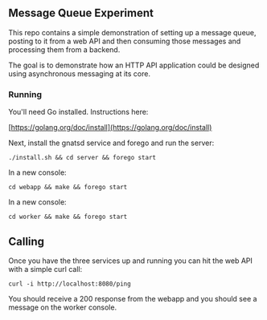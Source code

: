 ## Message Queue Experiment

This repo contains a simple demonstration of setting up a message queue, posting to it from a web API and then consuming those messages and processing them from a backend.

The goal is to demonstrate how an HTTP API application could be designed using asynchronous messaging at its core.

### Running

You'll need Go installed. Instructions here:

[https://golang.org/doc/install](https://golang.org/doc/install)

Next, install the gnatsd service and forego and run the server:

`./install.sh && cd server && forego start`

In a new console:

`cd webapp && make && forego start`

In a new console:

`cd worker && make && forego start`

## Calling

Once you have the three services up and running you can hit the web API with a simple curl call:

`curl -i http://localhost:8080/ping`

You should receive a 200 response from the webapp and you should see a message on the worker console.
